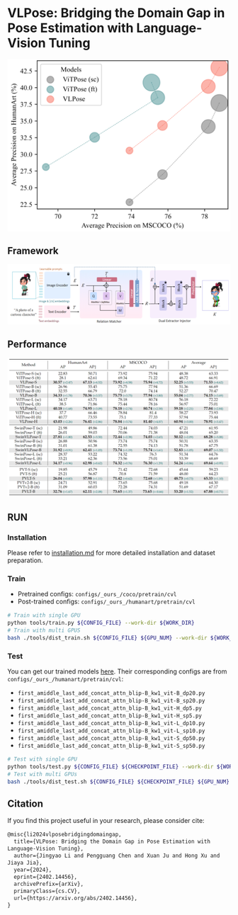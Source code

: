 # VLPose: Bridging the Domain Gap in Pose Estimation with Language-Vision Tuning

![impression](imgs/impression.png)

## Framework

![framework](imgs/framework.png)

## Performance

![Performance](imgs/performance.png)

## RUN
### Installation
Please refer to [installation.md](https://mmpose.readthedocs.io/en/latest/installation.html) for more detailed installation and dataset preparation.

### Train 
- Pretrained configs: `configs/_ours_/coco/pretrain/cvl` 
- Post-trained configs: `configs/_ours_/humanart/pretrain/cvl`

```bash
# Train with single GPU
python tools/train.py ${CONFIG_FILE} --work-dir ${WORK_DIR}
# Train with multi GPUS
bash ./tools/dist_train.sh ${CONFIG_FILE} ${GPU_NUM} --work-dir ${WORK_DIR}
```

### Test
You can get our trained models [here](https://drive.google.com/drive/folders/1lScxMdoFy72qYTH9hfU-yJ9GUitQf_Rp).
Their corresponding configs are from `configs/_ours_/humanart/pretrain/cvl`:
- `first_amiddle_last_add_concat_attn_blip-B_kw1_vit-B_dp20.py`  
- `first_amiddle_last_add_concat_attn_blip-B_kw1_vit-B_sp20.py`
- `first_amiddle_last_add_concat_attn_blip-B_kw1_vit-H_dp5.py`
- `first_amiddle_last_add_concat_attn_blip-B_kw1_vit-H_sp5.py`
- `first_amiddle_last_add_concat_attn_blip-B_kw1_vit-L_dp10.py`
- `first_amiddle_last_add_concat_attn_blip-B_kw1_vit-L_sp10.py`
- `first_amiddle_last_add_concat_attn_blip-B_kw1_vit-S_dp50.py`
- `first_amiddle_last_add_concat_attn_blip-B_kw1_vit-S_sp50.py`

```bash
# Test with single GPU
python tools/test.py ${CONFIG_FILE} ${CHECKPOINT_FILE} --work-dir ${WORK_DIR}
# Test with multi GPUs
bash ./tools/dist_test.sh ${CONFIG_FILE} ${CHECKPOINT_FILE} ${GPU_NUM}  --work-dir ${WORK_DIR}
```

## Citation
If you find this project useful in your research, please consider cite:
```
@misc{li2024vlposebridgingdomaingap,
  title={VLPose: Bridging the Domain Gap in Pose Estimation with Language-Vision Tuning}, 
  author={Jingyao Li and Pengguang Chen and Xuan Ju and Hong Xu and Jiaya Jia},
  year={2024},
  eprint={2402.14456},
  archivePrefix={arXiv},
  primaryClass={cs.CV},
  url={https://arxiv.org/abs/2402.14456}, 
}
```